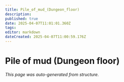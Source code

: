 ```yaml
---
title: Pile_of_mud_(Dungeon_floor)
description: 
published: true
date: 2025-04-07T11:01:01.360Z
tags: 
editor: markdown
dateCreated: 2025-04-07T11:00:59.176Z
---
```


# Pile of mud (Dungeon floor)

*This page was auto-generated from structure.*